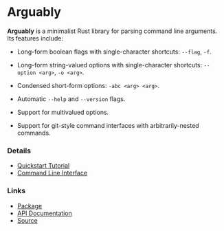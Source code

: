 # Arguably

**Arguably** is a minimalist Rust library for parsing command line arguments. Its features include:

* Long-form boolean flags with single-character shortcuts: `--flag`, `-f`.

* Long-form string-valued options with single-character shortcuts: `--option <arg>`, `-o <arg>`.

* Condensed short-form options: `-abc <arg> <arg>`.

* Automatic `--help` and `--version` flags.

* Support for multivalued options.

* Support for git-style command interfaces with arbitrarily-nested commands.


### Details

* [Quickstart Tutorial](http://www.dmulholl.com/arguably/quickstart.html)
* [Command Line Interface](http://www.dmulholl.com/arguably/cli.html)


### Links

* [Package](https://crates.io/crates/arguably)
* [API Documentation](https://docs.rs/arguably)
* [Source](https://github.com/dmulholl/arguably)

